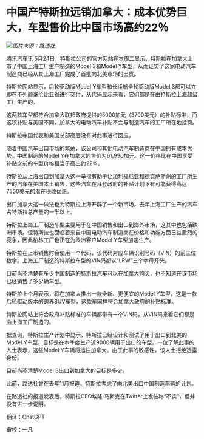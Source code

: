 # 中国产特斯拉远销加拿大：成本优势巨大，车型售价比中国市场高约22％

![](https://inews.gtimg.com/om_bt/OO_zuEjP7r73935-JokunFWavB8_uiZ3-F6fzceFQmXzAAA/1000)_图片来源：路透社_

腾讯汽车讯 5月24日，特斯拉公司的官方网站在本周二显示，特斯拉在加拿大上市了中国上海工厂生产制造的Model 3和Model
Y车型，从而证实了这家电动汽车制造商已经从其上海工厂完成了首批向北美市场的出货。

特斯拉网站显示，后轮驱动版Model Y车型和长续航全轮驱动版Model
3都可以立即在不列颠哥伦比亚省进行交付，从代码显示来看，它们都是在由特斯拉上海超级工厂生产的。

这两款车型都符合加拿大联邦政府提供的5000加元（3700美元）的补贴标准，而这项补贴与美国不同，加拿大的电动汽车补贴不会与制造汽车的工厂所在地挂钩。

特斯拉中国代表和美国总部高层没有对此事进行回应。

随着中国汽车出口市场的繁荣，该公司和其他电动汽车制造商在中国拥有成本优势。中国制造的Model
Y在加拿大的售价为61,990加元。这一价格比在中国享受补贴之前的车型价格相当于高出约22%。

特斯拉从上海出口到加拿大这一举措有助于让加利福尼亚和德克萨斯州的工厂所生产的汽车在美国本土销售，这些汽车在拜登政府的补贴计划下有可能获得高达7500美元的潜在税收优惠。

出口加拿大这一做法也为特斯拉上海开辟了一个新市场，去年上海工厂生产的汽车占特斯拉总产量的一半以上。

特斯拉上海工厂制造车型主要用于在中国销售和出口到海外市场，这其中也包括欧洲市场。但特斯拉也面临着来自中国电动汽车制造商在价格和功能方面日益激烈的竞争，因此柏林工厂也正在为欧洲客户Model
Y车型加速生产。

特斯拉在上市销售时会使用一个代码，该代码对应车辆识别号码（VIN）的前三位数字。上海工厂制造的特斯拉车型的VIN码都以“LRW”三个字母开头。

目前尚不清楚有多少中国制造的特斯拉汽车可以在加拿大购买，也不知道在该市场已经销售了多少辆车型。

特斯拉上个月表示，将在加拿大推出一款全新、更便宜的Model Y车型，这是一款后轮驱动版本的跨界SUV车型，这款车同样符合加拿大政府的补贴标准。

特斯拉网站上符合政府补贴标准的车辆都带有一个VIN码，从VIN码来看它们都是由上海工厂制造的。

据查询，特斯拉生产计划中显示，特斯拉已经设计和测试了用于出口到北美的Model
Y车型，目标是在本季度生产近9000辆用于出口的车型。一位了解此事的人士表示，这些Model Y车辆将运往加拿大。由于此事的敏感性，该人士拒绝透露身份。

目前尚不清楚Model 3出口到加拿大的目标是多少。

此前，路透社曾在去年11月报道，特斯拉考虑了向北美出口中国制造车辆的计划。

在路透社的报道发表后，特斯拉CEO埃隆·马斯克在Twitter上发帖称“不实”，但并没有进一步说明。

翻译：ChatGPT

审校：一凡

